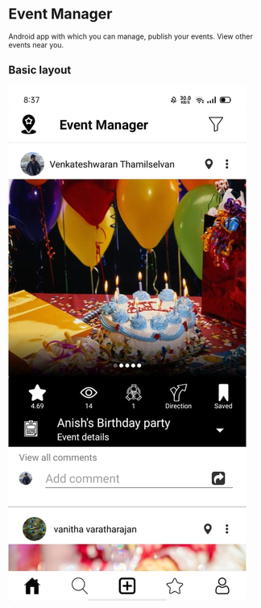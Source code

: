 # Event Manager
Android app with which you can manage, publish your events. View other events near you.

## Basic layout

![img1](https://github.com/venkateshwarant/EventManager/blob/master/img1.jpeg)


